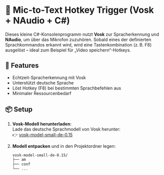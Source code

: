 # 🎤 Mic-to-Text Hotkey Trigger (Vosk + NAudio + C#)

Dieses kleine C#-Konsolenprogramm nutzt **Vosk** zur Spracherkennung und **NAudio**, um über das Mikrofon zuzuhören. Sobald eines der definierten Sprachkommandos erkannt wird, wird eine Tastenkombination (z. B. F8) ausgelöst – ideal zum Beispiel für „Video speichern“-Hotkeys.

## 🚀 Features

- Echtzeit-Spracherkennung mit Vosk
- Unterstützt deutsche Sprache
- Löst Hotkey (F8) bei bestimmten Sprachbefehlen aus
- Minimaler Ressourcenbedarf

## 📦 Setup

1. **Vosk-Modell herunterladen**:  
   Lade das deutsche Sprachmodell von Vosk herunter:  
   👉 [vosk-model-small-de-0.15](https://alphacephei.com/vosk/models)

2. **Modell entpacken** und in den Projektordner legen:  
   ```bash
   vosk-model-small-de-0.15/
   ├── am
   ├── conf
   └── ...
